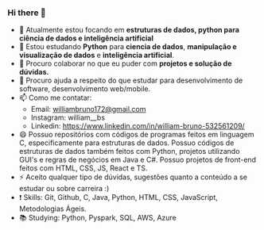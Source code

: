 ### Hi there 👋

- 🔭 Atualmente estou focando em **estruturas de dados, python para ciência de dados e inteligência artificial**
- 🌱 Estou estudando **Python** para **ciencia de dados**, **manipulação e visualização de dados** e **inteligência artificial**.
- 👯 Procuro colaborar no que eu puder com **projetos e solução de dúvidas.**
- 🤔 Procuro ajuda a respeito do que estudar para desenvolvimento de software, desenvolvimento web/mobile.
- 📫 Como me contatar:
    * Email: williambruno172@gmail.com
    * Instagram: william__bs
    * Linkedin: https://www.linkedin.com/in/william-bruno-532561209/
- 😄 Possuo repositórios com códigos de programas feitos em linguagem C, especificamente para estruturas de dados. Possuo códigos de estruturas de dados também feitos com Python, projetos utilizando GUI's e regras de negócios em Java e C#. Possuo projetos de front-end feitos com HTML, CSS, JS, React e TS.
- ⚡ Aceito qualquer tipo de dúvidas, sugestões quanto a conteúdo a se estudar ou sobre carreira :)
-  :exclamation: Skills: Git, Github, C, Java, Python, HTML, CSS, JavaScript, Metodologias Ágeis.
-  📚 Studying: Python, Pyspark, SQL, AWS, Azure
